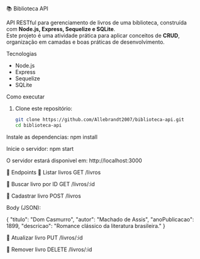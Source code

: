 📚 Biblioteca API

API RESTful para gerenciamento de livros de uma biblioteca, construída com **Node.js, Express, Sequelize e SQLite**.  
Este projeto é uma atividade prática para aplicar conceitos de **CRUD**, organização em camadas e boas práticas de desenvolvimento.

Tecnologias
- Node.js
- Express
- Sequelize
- SQLite

Como executar

1. Clone este repositório:
   ```bash
   git clone https://github.com/Allebrandt2007/biblioteca-api.git
   cd biblioteca-api

Instale as dependencias: npm install

Inicie o servidor: npm start

O servidor estará disponivel em: http://localhost:3000

📌 Endpoints
🔹 Listar livros
GET /livros

🔹 Buscar livro por ID
GET /livros/:id

🔹 Cadastrar livro
POST /livros


Body (JSON):

{
  "titulo": "Dom Casmurro",
  "autor": "Machado de Assis",
  "anoPublicacao": 1899,
  "descricao": "Romance clássico da literatura brasileira."
}

🔹 Atualizar livro
PUT /livros/:id

🔹 Remover livro
DELETE /livros/:id


